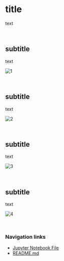 # title
text

<br>

## subtitle
text

![1](https://github.com/gnoevoy/Apartment_Prices_Analysis/assets/43414592/d19a880b-d189-48dc-9a05-30694183a5f7)

<br>

## subtitle
text

![2](https://github.com/gnoevoy/Apartment_Prices_Analysis/assets/43414592/33d83f03-ac48-4af5-af8c-490997bb7716)

<br>

## subtitle
text

![3](https://github.com/gnoevoy/Apartment_Prices_Analysis/assets/43414592/9232bfda-074f-4f90-be2f-361a22d044a3)

<br>

## subtitle
text

![4](https://github.com/gnoevoy/Apartment_Prices_Analysis/assets/43414592/8654eabc-2cc6-489c-8419-9efde6cb1175)

<br>

### Navigation links
- [Jupyter Notebook File]()
- [README.md]()




